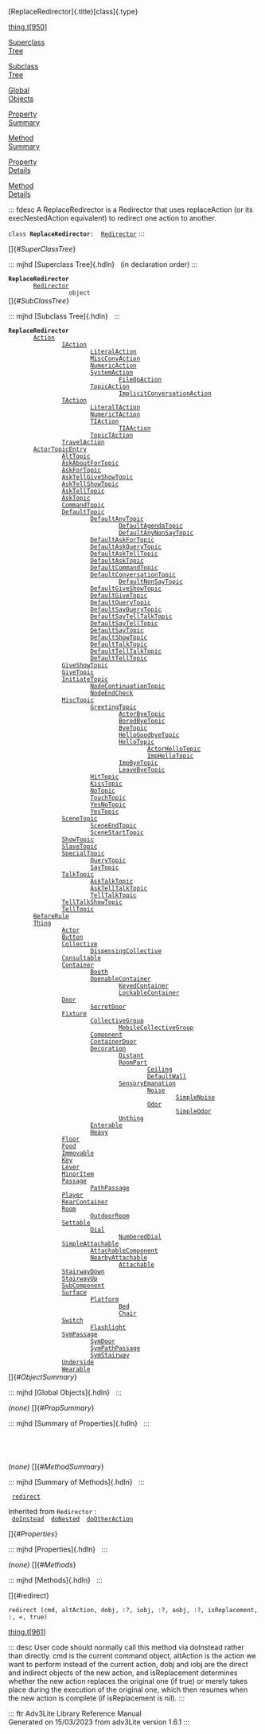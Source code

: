 [ReplaceRedirector]{.title}[class]{.type}

[thing.t](../file/thing.t.html)\[[950](../source/thing.t.html#950)\]

[Superclass\
Tree](#_SuperClassTree_)

[Subclass\
Tree](#_SubClassTree_)

[Global\
Objects](#_ObjectSummary_)

[Property\
Summary](#_PropSummary_)

[Method\
Summary](#_MethodSummary_)

[Property\
Details](#_Properties_)

[Method\
Details](#_Methods_)

::: fdesc
A ReplaceRedirector is a Redirector that uses replaceAction (or its
execNestedAction equivalent) to redirect one action to another.

`class `**`ReplaceRedirector`**` :   `[`Redirector`](../object/Redirector.html)
:::

[]{#_SuperClassTree_}

::: mjhd
[Superclass Tree]{.hdln}   (in declaration order)
:::

**`ReplaceRedirector`**\
`         `[`Redirector`](../object/Redirector.html)\
`                 object`\
[]{#_SubClassTree_}

::: mjhd
[Subclass Tree]{.hdln}  
:::

**`ReplaceRedirector`**\
`         `[`Action`](../object/Action.html)\
`                 `[`IAction`](../object/IAction.html)\
`                         `[`LiteralAction`](../object/LiteralAction.html)\
`                         `[`MiscConvAction`](../object/MiscConvAction.html)\
`                         `[`NumericAction`](../object/NumericAction.html)\
`                         `[`SystemAction`](../object/SystemAction.html)\
`                                 `[`FileOpAction`](../object/FileOpAction.html)\
`                         `[`TopicAction`](../object/TopicAction.html)\
`                                 `[`ImplicitConversationAction`](../object/ImplicitConversationAction.html)\
`                 `[`TAction`](../object/TAction.html)\
`                         `[`LiteralTAction`](../object/LiteralTAction.html)\
`                         `[`NumericTAction`](../object/NumericTAction.html)\
`                         `[`TIAction`](../object/TIAction.html)\
`                                 `[`TIAAction`](../object/TIAAction.html)\
`                         `[`TopicTAction`](../object/TopicTAction.html)\
`                 `[`TravelAction`](../object/TravelAction.html)\
`         `[`ActorTopicEntry`](../object/ActorTopicEntry.html)\
`                 `[`AltTopic`](../object/AltTopic.html)\
`                 `[`AskAboutForTopic`](../object/AskAboutForTopic.html)\
`                 `[`AskForTopic`](../object/AskForTopic.html)\
`                 `[`AskTellGiveShowTopic`](../object/AskTellGiveShowTopic.html)\
`                 `[`AskTellShowTopic`](../object/AskTellShowTopic.html)\
`                 `[`AskTellTopic`](../object/AskTellTopic.html)\
`                 `[`AskTopic`](../object/AskTopic.html)\
`                 `[`CommandTopic`](../object/CommandTopic.html)\
`                 `[`DefaultTopic`](../object/DefaultTopic.html)\
`                         `[`DefaultAnyTopic`](../object/DefaultAnyTopic.html)\
`                                 `[`DefaultAgendaTopic`](../object/DefaultAgendaTopic.html)\
`                                 `[`DefaultAnyNonSayTopic`](../object/DefaultAnyNonSayTopic.html)\
`                         `[`DefaultAskForTopic`](../object/DefaultAskForTopic.html)\
`                         `[`DefaultAskQueryTopic`](../object/DefaultAskQueryTopic.html)\
`                         `[`DefaultAskTellTopic`](../object/DefaultAskTellTopic.html)\
`                         `[`DefaultAskTopic`](../object/DefaultAskTopic.html)\
`                         `[`DefaultCommandTopic`](../object/DefaultCommandTopic.html)\
`                         `[`DefaultConversationTopic`](../object/DefaultConversationTopic.html)\
`                                 `[`DefaultNonSayTopic`](../object/DefaultNonSayTopic.html)\
`                         `[`DefaultGiveShowTopic`](../object/DefaultGiveShowTopic.html)\
`                         `[`DefaultGiveTopic`](../object/DefaultGiveTopic.html)\
`                         `[`DefaultQueryTopic`](../object/DefaultQueryTopic.html)\
`                         `[`DefaultSayQueryTopic`](../object/DefaultSayQueryTopic.html)\
`                         `[`DefaultSayTellTalkTopic`](../object/DefaultSayTellTalkTopic.html)\
`                         `[`DefaultSayTellTopic`](../object/DefaultSayTellTopic.html)\
`                         `[`DefaultSayTopic`](../object/DefaultSayTopic.html)\
`                         `[`DefaultShowTopic`](../object/DefaultShowTopic.html)\
`                         `[`DefaultTalkTopic`](../object/DefaultTalkTopic.html)\
`                         `[`DefaultTellTalkTopic`](../object/DefaultTellTalkTopic.html)\
`                         `[`DefaultTellTopic`](../object/DefaultTellTopic.html)\
`                 `[`GiveShowTopic`](../object/GiveShowTopic.html)\
`                 `[`GiveTopic`](../object/GiveTopic.html)\
`                 `[`InitiateTopic`](../object/InitiateTopic.html)\
`                         `[`NodeContinuationTopic`](../object/NodeContinuationTopic.html)\
`                         `[`NodeEndCheck`](../object/NodeEndCheck.html)\
`                 `[`MiscTopic`](../object/MiscTopic.html)\
`                         `[`GreetingTopic`](../object/GreetingTopic.html)\
`                                 `[`ActorByeTopic`](../object/ActorByeTopic.html)\
`                                 `[`BoredByeTopic`](../object/BoredByeTopic.html)\
`                                 `[`ByeTopic`](../object/ByeTopic.html)\
`                                 `[`HelloGoodbyeTopic`](../object/HelloGoodbyeTopic.html)\
`                                 `[`HelloTopic`](../object/HelloTopic.html)\
`                                         `[`ActorHelloTopic`](../object/ActorHelloTopic.html)\
`                                         `[`ImpHelloTopic`](../object/ImpHelloTopic.html)\
`                                 `[`ImpByeTopic`](../object/ImpByeTopic.html)\
`                                 `[`LeaveByeTopic`](../object/LeaveByeTopic.html)\
`                         `[`HitTopic`](../object/HitTopic.html)\
`                         `[`KissTopic`](../object/KissTopic.html)\
`                         `[`NoTopic`](../object/NoTopic.html)\
`                         `[`TouchTopic`](../object/TouchTopic.html)\
`                         `[`YesNoTopic`](../object/YesNoTopic.html)\
`                         `[`YesTopic`](../object/YesTopic.html)\
`                 `[`SceneTopic`](../object/SceneTopic.html)\
`                         `[`SceneEndTopic`](../object/SceneEndTopic.html)\
`                         `[`SceneStartTopic`](../object/SceneStartTopic.html)\
`                 `[`ShowTopic`](../object/ShowTopic.html)\
`                 `[`SlaveTopic`](../object/SlaveTopic.html)\
`                 `[`SpecialTopic`](../object/SpecialTopic.html)\
`                         `[`QueryTopic`](../object/QueryTopic.html)\
`                         `[`SayTopic`](../object/SayTopic.html)\
`                 `[`TalkTopic`](../object/TalkTopic.html)\
`                         `[`AskTalkTopic`](../object/AskTalkTopic.html)\
`                         `[`AskTellTalkTopic`](../object/AskTellTalkTopic.html)\
`                         `[`TellTalkTopic`](../object/TellTalkTopic.html)\
`                 `[`TellTalkShowTopic`](../object/TellTalkShowTopic.html)\
`                 `[`TellTopic`](../object/TellTopic.html)\
`         `[`BeforeRule`](../object/BeforeRule.html)\
`         `[`Thing`](../object/Thing.html)\
`                 `[`Actor`](../object/Actor.html)\
`                 `[`Button`](../object/Button.html)\
`                 `[`Collective`](../object/Collective.html)\
`                         `[`DispensingCollective`](../object/DispensingCollective.html)\
`                 `[`Consultable`](../object/Consultable.html)\
`                 `[`Container`](../object/Container.html)\
`                         `[`Booth`](../object/Booth.html)\
`                         `[`OpenableContainer`](../object/OpenableContainer.html)\
`                                 `[`KeyedContainer`](../object/KeyedContainer.html)\
`                                 `[`LockableContainer`](../object/LockableContainer.html)\
`                 `[`Door`](../object/Door.html)\
`                         `[`SecretDoor`](../object/SecretDoor.html)\
`                 `[`Fixture`](../object/Fixture.html)\
`                         `[`CollectiveGroup`](../object/CollectiveGroup.html)\
`                                 `[`MobileCollectiveGroup`](../object/MobileCollectiveGroup.html)\
`                         `[`Component`](../object/Component.html)\
`                         `[`ContainerDoor`](../object/ContainerDoor.html)\
`                         `[`Decoration`](../object/Decoration.html)\
`                                 `[`Distant`](../object/Distant.html)\
`                                 `[`RoomPart`](../object/RoomPart.html)\
`                                         `[`Ceiling`](../object/Ceiling.html)\
`                                         `[`DefaultWall`](../object/DefaultWall.html)\
`                                 `[`SensoryEmanation`](../object/SensoryEmanation.html)\
`                                         `[`Noise`](../object/Noise.html)\
`                                                 `[`SimpleNoise`](../object/SimpleNoise.html)\
`                                         `[`Odor`](../object/Odor.html)\
`                                                 `[`SimpleOdor`](../object/SimpleOdor.html)\
`                                 `[`Unthing`](../object/Unthing.html)\
`                         `[`Enterable`](../object/Enterable.html)\
`                         `[`Heavy`](../object/Heavy.html)\
`                 `[`Floor`](../object/Floor.html)\
`                 `[`Food`](../object/Food.html)\
`                 `[`Immovable`](../object/Immovable.html)\
`                 `[`Key`](../object/Key.html)\
`                 `[`Lever`](../object/Lever.html)\
`                 `[`MinorItem`](../object/MinorItem.html)\
`                 `[`Passage`](../object/Passage.html)\
`                         `[`PathPassage`](../object/PathPassage.html)\
`                 `[`Player`](../object/Player.html)\
`                 `[`RearContainer`](../object/RearContainer.html)\
`                 `[`Room`](../object/Room.html)\
`                         `[`OutdoorRoom`](../object/OutdoorRoom.html)\
`                 `[`Settable`](../object/Settable.html)\
`                         `[`Dial`](../object/Dial.html)\
`                                 `[`NumberedDial`](../object/NumberedDial.html)\
`                 `[`SimpleAttachable`](../object/SimpleAttachable.html)\
`                         `[`AttachableComponent`](../object/AttachableComponent.html)\
`                         `[`NearbyAttachable`](../object/NearbyAttachable.html)\
`                                 `[`Attachable`](../object/Attachable.html)\
`                 `[`StairwayDown`](../object/StairwayDown.html)\
`                 `[`StairwayUp`](../object/StairwayUp.html)\
`                 `[`SubComponent`](../object/SubComponent.html)\
`                 `[`Surface`](../object/Surface.html)\
`                         `[`Platform`](../object/Platform.html)\
`                                 `[`Bed`](../object/Bed.html)\
`                                 `[`Chair`](../object/Chair.html)\
`                 `[`Switch`](../object/Switch.html)\
`                         `[`Flashlight`](../object/Flashlight.html)\
`                 `[`SymPassage`](../object/SymPassage.html)\
`                         `[`SymDoor`](../object/SymDoor.html)\
`                         `[`SymPathPassage`](../object/SymPathPassage.html)\
`                         `[`SymStairway`](../object/SymStairway.html)\
`                 `[`Underside`](../object/Underside.html)\
`                 `[`Wearable`](../object/Wearable.html)\
[]{#_ObjectSummary_}

::: mjhd
[Global Objects]{.hdln}  
:::

*(none)* []{#_PropSummary_}

::: mjhd
[Summary of Properties]{.hdln}  
:::

` `

` `

*(none)* []{#_MethodSummary_}

::: mjhd
[Summary of Methods]{.hdln}  
:::

` `[`redirect`](#redirect)`  `

Inherited from `Redirector` :\
` `[`doInstead`](../object/Redirector.html#doInstead)`  `[`doNested`](../object/Redirector.html#doNested)`  `[`doOtherAction`](../object/Redirector.html#doOtherAction)`  `

[]{#_Properties_}

::: mjhd
[Properties]{.hdln}  
:::

*(none)* []{#_Methods_}

::: mjhd
[Methods]{.hdln}  
:::

[]{#redirect}

`redirect (cmd, altAction, dobj, :?, iobj, :?, aobj, :?, isReplacement, :, =, true)`

[thing.t](../file/thing.t.html)\[[961](../source/thing.t.html#961)\]

::: desc
User code should normally call this method via doInstead rather than
directly. cmd is the current command object, altAction is the action we
want to perform instead of the current action, dobj and iobj are the
direct and indirect objects of the new action, and isReplacement
determines whether the new action replaces the original one (if true) or
merely takes place during the execution of the original one, which then
resumes when the new action is complete (if isReplacement is nil).
:::

::: ftr
Adv3Lite Library Reference Manual\
Generated on 15/03/2023 from adv3Lite version 1.6.1
:::
